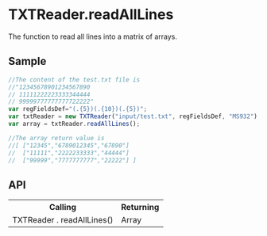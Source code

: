 <H1>TXTReader.readAllLines</H1>

The function to read all lines into a matrix of arrays.

<h2>Sample</h2>

```javascript
//The content of the test.txt file is 
//"12345678901234567890
// 11111222223333344444
// 99999777777777722222"
var regFieldsDef="(.{5})(.{10})(.{5})";
var txtReader = new TXTReader("input/test.txt", regFieldsDef, "MS932"); 
var array = txtReader.readAllLines();	

//The array return value is
//[ ["12345","6789012345","67890"]
//  ["11111","2222233333","44444"]
//  ["99999","7777777777","22222"] ]
```

<h2>API</h2>

<table>
<tr><th>Calling</th><th>Returning</th></tr>
<tr><td>TXTReader . readAllLines()</td><td>Array</td></tr>
</table>

